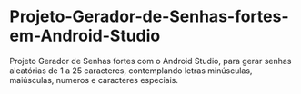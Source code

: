 # Projeto-Gerador-de-Senhas-fortes-em-Android-Studio
Projeto Gerador de Senhas fortes com o Android Studio, para gerar senhas aleatórias de 1 a 25 caracteres, contemplando letras minúsculas, maiúsculas, numeros e caracteres especiais. 
